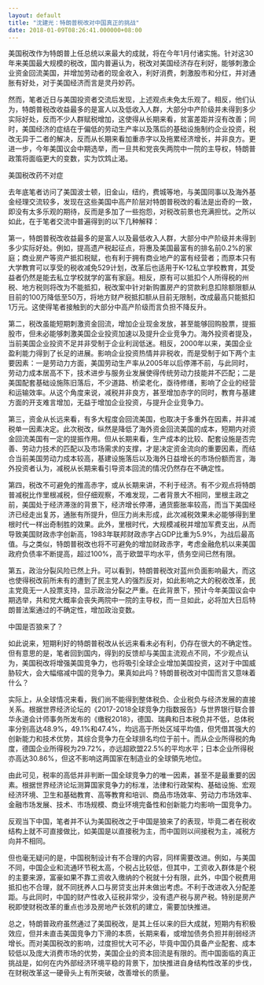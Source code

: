 ```yaml
---
layout: default
title: "沈建光：特朗普税改对中国真正的挑战"
date: 2018-01-09T08:26:41.000000+08:00
---
```


美国税改作为特朗普上任总统以来最大的成就，将在今年1月付诸实施。针对这30年来美国最大规模的税改，国内普遍认为，税改对美国经济存在利好，能够刺激企业资金回流美国，并增加劳动者的现金收入，利好消费，刺激股市和分红，并对通胀有好处，对于美国经济而言是灵丹妙药。

然而，笔者近日与美国投资者交流后发现，上述观点未免太乐观了。相反，他们认为，特朗普税改收益最多的是富人以及低收入人群，大部分中产阶级并未得到多少实际好处，反而不少人群赋税增加，这使得从长期来看，贫富差距并沒有改善；同时，美国经济的症结在于偏低的劳动生产率以及落后的基础设施制约企业投资，税改无异于二者的解决，反而从长期来看加重赤字以及拖累经济增长，并非良方。更进一步，今年美国议会中期选举，而一旦共和党丧失两院中一院的主导权，特朗普政策将面临更大的变数，实为饮鸩止渴。

美国税改药不对症

去年底笔者访问了美国波士顿，旧金山，纽约，费城等地，与美国同事以及海外基金经理交流较多，发现在这些美国中高产阶层对特朗普税改的看法是出奇的一致，即没有太多乐观的期待，反而是多加了一些抱怨，对税改前景也充满担忧。之所以如此，在于笔者交流中普遍得到的以下几种解释：

第一，特朗普税改收益最多的是富人以及最低收入人群，大部分中产阶级并未得到多少实际好处。例如，提高遗产税起征点，将惠及美国最富有的排名前0.2%的家庭；商业房产等资产抵扣税赋，也有利于拥有商业地产的富有经营者；而原本只有大学教育可以享受的税收减免529计划，改革后也适用于K-12私立学校教育，其受益者仍然是能去私立学校就学的富有家庭。相反，原有可以抵扣个人所得税的州税、地方税则将改为不能抵扣，税改案中针对新购置房产的贷款利息扣除额限额从目前的100万降低至50万，将地方财产税抵扣额从目前无限制，改成最高只能抵扣1万元。这使得笔者接触到的大部分中高产阶级而言负担不降反升。

第二，税改虽能短期刺激资金回流，增加企业现金发放，甚至能够回购股票，提振股市，但未必能够刺激美国企业投资加速以及提升企业竞争力。海外投资者提及，当前美国企业投资不足并非受制于企业利润低迷。相反，2000年以来，美国企业盈利能力得到了长足的进展。影响企业投资热情并非税收，而是受制于如下两个主要因素：一是劳动力方面，美国劳动生产率从2005年以后停滞不前，与此同时，劳动力成本居高不下，技术进步与服务业发展使得传统劳动力技能并不匹配；二是美国配套基础设施陈旧落后，不少道路、桥梁老化，亟待修缮，影响了企业的经营和运输效率。从这个角度来说，减税并非良方，甚至增加赤字的同时，教育与基建方面的开支难言增加，无益于增加企业投资，与提升企业竞争力。

第三，资金从长远来看，有多大程度会回流美国，也取决于多重外在因素，并非减税单一因素决定。此次税改，纵然是降低了海外资金回流美国的成本，短期内对资金回流美国有一定的提振作用。但从长期来看，生产成本的比较、配套设施是否完善、劳动力技术的匹配以及市场需求的支撑，才是决定资金流向的重要因素，而结合当前美国劳动力成本较高，基建设施落后以及海外日益增长的市场份额而言，海外投资者认为，减税从长期来看引导资本回流的情况仍然存在不确定性。

第四，税改不可避免的推高赤字，或从长期来讲，不利于经济。有不少观点将特朗普减税比作里根减税，但仔细观察，不难发现，二者背景大不相同，里根主政之前，美国处于经济滞涨的背景下，经济增长停滞，通货膨胀率较高，而当下美国经济已经走出复苏，通胀有所提升，但压力尚未形成，此次减税效果未必能够得到里根时代一样出奇制胜的效果。此外，里根时代，大规模减税并增加军费支出，从而导致美国财政赤字创新高，1983年联邦财政赤字占GDP比重为5.9%，为战后最高值。与之类似，特朗普税改也将不可避免的增加财政赤字，考虑金融危机以来美国政府负债率不断提高，超过100%，高于欧盟平均水平，债务空间已然有限。

第五，政治分裂风险已然上升。可以看到，特朗普税改对蓝州负面影响最大，而这也使得税改前所未有的遭到了民主党人的强烈反对，如此影响之大的税收改革，民主党竟无一人投票支持，显示政治分裂之严重。在此背景下，预计今年美国议会中期选举，共和党大概率会丧失两院中一院的主导权，而一旦如此，必将加大日后特朗普法案通过的不确定性，增加政治变数。

中国是否狼来了？

如此说来，短期利好的特朗普税改从长远来看未必有利，仍存在很大的不确定性。但有意思的是，笔者回到国内，得到的反馈却与美国主流观点不同，不少观点认为，美国税改将增强美国竞争力，也将吸引全球企业增加美国投资，这对于中国威胁较大，会大幅缩减中国的竞争力。果真如此吗？特朗普税改对中国而言又意味着什么？

实际上，从全球情况来看，我们尚不能得到整体税负、企业税负与经济发展的直接关系。根据世界经济论坛的《2017-2018全球竞争力指数报告》与世界银行联合普华永道会计师事务所发布的《缴税2018》，德国、瑞典和日本税负并不低，总体税率分别高达48.9%，49.1%和47.4%，均远高于所处区域平均值，但凭借其强大的创新能力和技术优势，其综合竞争力在全球排名均位于前十。而从企业所得税的角度，德国企业所得税为29.72%，亦远超欧盟22.5%的平均水平；日本企业所得税亦高达30.86%，但这不影响这两国家在制造业的全球領先地位。

由此可见，税率的高低并非判断一国全球竞争力的唯一因素，甚至不是最重要的因素。根据世界经济论坛测算国家竞争力的标准，法律和行政架构、基础设施、宏观经济环境、卫生和基础教育、高等教育和培训、商品市场效率、劳动力市场效率、金融市场发展、技术、市场规模、商业环境完备性和创新能力均影响一国竞争力。

反观当下中国，笔者并不认为美国税改之于中国是狼来了的表现，毕竟二者在税收结构上就不可直接做比，如美国是以直接税为主，而中国则以间接税为主，减税方向并不相同。

但也毫无疑问的是，中国税制设计有不合理的内容，同样需要改进。例如，与美国不同，中国企业和流通环节税太高，个税占比较低，但其中，工资收入群体是个税的主要来源，富豪如果不靠工资收入缴纳的个税就十分有限，此外，中国个税费用抵扣也不合理，就不同抚养人口与房贷支出并未做出考虑。不利于改进收入分配差距。与此同时，中国的财产性收入征税非常少，没有遗产税与房产税。特别是房产税即使财税改革的重点也涉及房地产长效机的建立，需要加快推进。

总之，特朗普政府虽然通过了美国税改，是其上任以来的巨大成就，短期内有积极效应，但并未直击美国竞争力下滑的本质，长期来看，或增加债务负担并削弱经济增长。而对美国税改的影响，过度担忧大可不必，毕竟中国仍具备产业配套、成本较低以及庞大消费市场的优势，美国企业的资本回流是有限的。而中国面临的真正挑战是，如何在内外部经济环境平稳的背景下，加快推进自身结构性改革的步伐，在财税改革这一硬骨头上有所突破，改善增长的质量。

